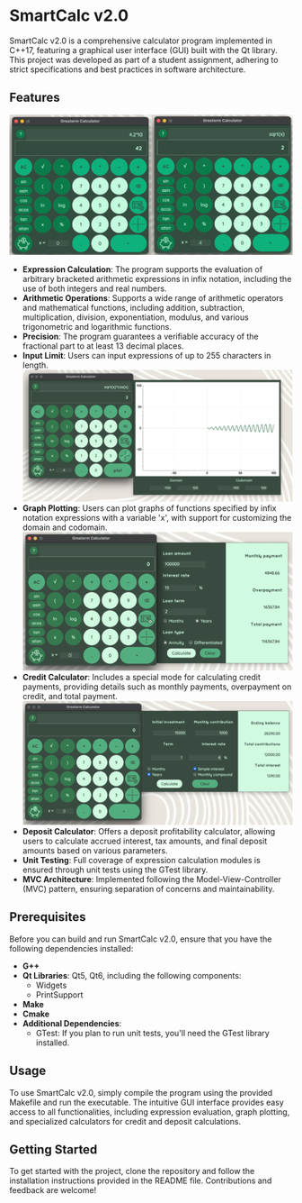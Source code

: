 # SmartCalc v2.0

SmartCalc v2.0 is a comprehensive calculator program implemented in C++17, featuring a graphical user interface (GUI) built with the Qt library. This project was developed as part of a student assignment, adhering to strict specifications and best practices in software architecture.

## Features
![Calculator mode](misc/images/calc.png)
- **Expression Calculation**: The program supports the evaluation of arbitrary bracketed arithmetic expressions in infix notation, including the use of both integers and real numbers.
- **Arithmetic Operations**: Supports a wide range of arithmetic operators and mathematical functions, including addition, subtraction, multiplication, division, exponentiation, modulus, and various trigonometric and logarithmic functions.
- **Precision**: The program guarantees a verifiable accuracy of the fractional part to at least 13 decimal places.
- **Input Limit**: Users can input expressions of up to 255 characters in length.
![Graph mode](misc/images/graph.png)
- **Graph Plotting**: Users can plot graphs of functions specified by infix notation expressions with a variable 'x', with support for customizing the domain and codomain.
![Credit mode](misc/images/bank1.png)
- **Credit Calculator**: Includes a special mode for calculating credit payments, providing details such as monthly payments, overpayment on credit, and total payment.
![Deposit mode](misc/images/bank2.png)
- **Deposit Calculator**: Offers a deposit profitability calculator, allowing users to calculate accrued interest, tax amounts, and final deposit amounts based on various parameters.
- **Unit Testing**: Full coverage of expression calculation modules is ensured through unit tests using the GTest library.
- **MVC Architecture**: Implemented following the Model-View-Controller (MVC) pattern, ensuring separation of concerns and maintainability.

## Prerequisites

Before you can build and run SmartCalc v2.0, ensure that you have the following dependencies installed:

- **G++** 
- **Qt Libraries**: Qt5, Qt6, including the following components:
  - Widgets
  - PrintSupport
- **Make**
- **Cmake**
- **Additional Dependencies**: 
  - GTest: If you plan to run unit tests, you'll need the GTest library installed.

## Usage

To use SmartCalc v2.0, simply compile the program using the provided Makefile and run the executable. The intuitive GUI interface provides easy access to all functionalities, including expression evaluation, graph plotting, and specialized calculators for credit and deposit calculations.

## Getting Started

To get started with the project, clone the repository and follow the installation instructions provided in the README file. Contributions and feedback are welcome!

